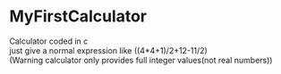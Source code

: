 # MyFirstCalculator
Calculator coded in c<br>
just give a normal expression like ((4*4+1)/2+12-11/2)<br>
(Warning calculator only provides full integer values(not real numbers))
